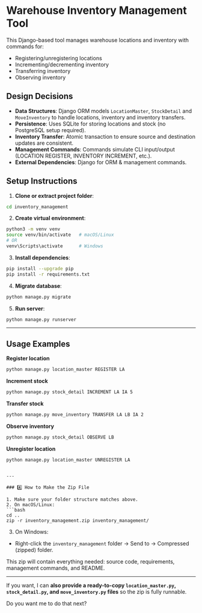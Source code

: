 # Warehouse Inventory Management Tool

This Django-based tool manages warehouse locations and inventory with commands for:

- Registering/unregistering locations
- Incrementing/decrementing inventory
- Transferring inventory
- Observing inventory

## Design Decisions

- **Data Structures**: Django ORM models `LocationMaster`, `StockDetail` and `MoveInventory` to handle locations, inventory and inventory transfers.
- **Persistence**: Uses SQLite for storing locations and stock (no PostgreSQL setup required).
- **Inventory Transfer**: Atomic transaction to ensure source and destination updates are consistent.
- **Management Commands**: Commands simulate CLI input/output (LOCATION REGISTER, INVENTORY INCREMENT, etc.).
- **External Dependencies**: Django for ORM & management commands.

## Setup Instructions

1. **Clone or extract project folder**:

```bash
cd inventory_management
```

2. **Create virtual environment**:

```bash
python3 -m venv venv
source venv/bin/activate   # macOS/Linux
# OR
venv\Scripts\activate      # Windows
```

3. **Install dependencies**:

```bash
pip install --upgrade pip
pip install -r requirements.txt
```

4. **Migrate database**:

```bash
python manage.py migrate
```

5. **Run server**:

```bash
python manage.py runserver
```

---

## Usage Examples

**Register location**

```bash
python manage.py location_master REGISTER LA
```

**Increment stock**

```bash
python manage.py stock_detail INCREMENT LA IA 5
```

**Transfer stock**

```bash
python manage.py move_inventory TRANSFER LA LB IA 2
```

**Observe inventory**

```bash
python manage.py stock_detail OBSERVE LB
```

**Unregister location**

```bash
python manage.py location_master UNREGISTER LA
```

````

---

### 4️⃣ How to Make the Zip File

1. Make sure your folder structure matches above.  
2. On macOS/Linux:
```bash
cd ..
zip -r inventory_management.zip inventory_management/
````

3. On Windows:

* Right-click the `inventory_management` folder → Send to → Compressed (zipped) folder.

This zip will contain everything needed: source code, requirements, management commands, and README.

---

If you want, I can **also provide a ready-to-copy `location_master.py`, `stock_detail.py`, and `move_inventory.py` files** so the zip is fully runnable.

Do you want me to do that next?
